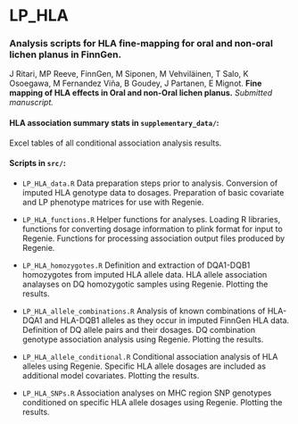 # LP_HLA

### Analysis scripts for HLA fine-mapping for oral and non-oral lichen planus in FinnGen. 


J Ritari, MP Reeve, FinnGen, M Siponen, M Vehviläinen, T Salo, K Osoegawa, M Fernandez Viña, B Goudey, J Partanen, E Mignot. **Fine mapping of HLA effects in Oral and non-Oral lichen planus.** _Submitted manuscript._

#### HLA association summary stats in `supplementary_data/`:
Excel tables of all conditional association analysis results.

#### Scripts in `src/`:

+ `LP_HLA_data.R`
Data preparation steps prior to analysis. Conversion of imputed HLA genotype data to dosages. Preparation of basic covariate and LP phenotype matrices for use with Regenie.

+ `LP_HLA_functions.R`
Helper functions for analyses. Loading R libraries, functions for converting dosage information to plink format for input to Regenie. Functions for processing association output files produced by Regenie.

+ `LP_HLA_homozygotes.R`
Definition and extraction of DQA1-DQB1 homozygotes from imputed HLA allele data. HLA allele association analayses on DQ homozygotic samples using Regenie. Plotting the results.

+ `LP_HLA_allele_combinations.R`
Analysis of known combinations of HLA-DQA1 and HLA-DQB1 alleles as they occur in imputed FinnGen HLA data. Definition of DQ allele pairs and their dosages. DQ combination genotype association analysis using Regenie. Plotting the results.

+ `LP_HLA_allele_conditional.R`
Conditional association analysis of HLA alleles using Regenie. Specific HLA allele dosages are included as additional model covariates. Plotting the results.

+ `LP_HLA_SNPs.R`
Association analyses on MHC region SNP genotypes conditioned on specific HLA allele dosages using Regenie. Plotting the results.
